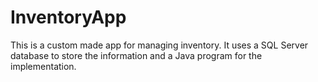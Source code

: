 # InventoryApp

This is a custom made app for managing inventory. It uses a SQL Server database to store the information and a Java program for the implementation.


